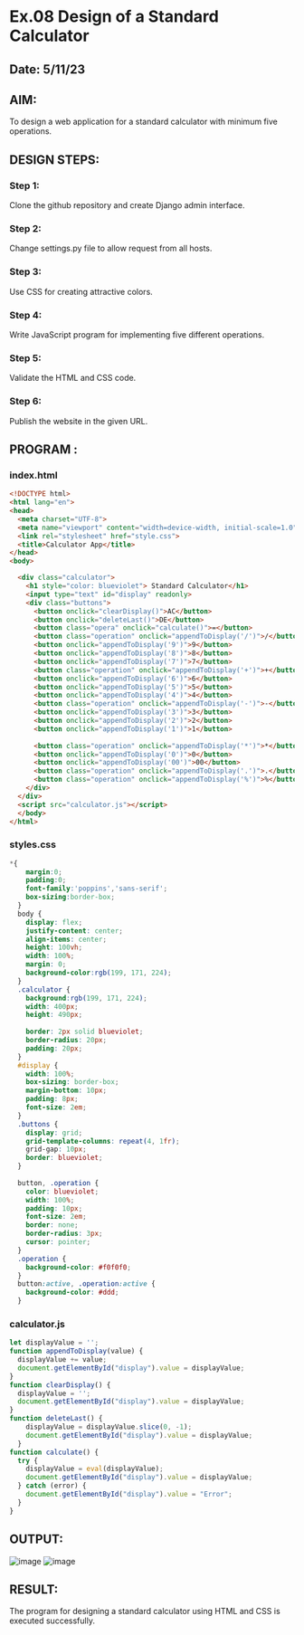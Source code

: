 # Ex.08 Design of a Standard Calculator
## Date: 5/11/23

## AIM:
To design a web application for a standard calculator with minimum five operations.

## DESIGN STEPS:

### Step 1:
Clone the github repository and create Django admin interface.

### Step 2:
Change settings.py file to allow request from all hosts.

### Step 3:
Use CSS for creating attractive colors.

### Step 4:
Write JavaScript program for implementing five different operations.

### Step 5:
Validate the HTML and CSS code.

### Step 6:
Publish the website in the given URL.

## PROGRAM :
### index.html
```html
<!DOCTYPE html>
<html lang="en">
<head>
  <meta charset="UTF-8">
  <meta name="viewport" content="width=device-width, initial-scale=1.0">
  <link rel="stylesheet" href="style.css">
  <title>Calculator App</title>
</head>
<body>

  <div class="calculator">
    <h1 style="color: blueviolet"> Standard Calculator</h1>
    <input type="text" id="display" readonly>
    <div class="buttons">
      <button onclick="clearDisplay()">AC</button>
      <button onclick="deleteLast()">DE</button>
      <button class="opera" onclick="calculate()">=</button>
      <button class="operation" onclick="appendToDisplay('/')">/</button>
      <button onclick="appendToDisplay('9')">9</button>
      <button onclick="appendToDisplay('8')">8</button>
      <button onclick="appendToDisplay('7')">7</button>
      <button class="operation" onclick="appendToDisplay('+')">+</button>
      <button onclick="appendToDisplay('6')">6</button>
      <button onclick="appendToDisplay('5')">5</button>
      <button onclick="appendToDisplay('4')">4</button>
      <button class="operation" onclick="appendToDisplay('-')">-</button>
      <button onclick="appendToDisplay('3')">3</button>
      <button onclick="appendToDisplay('2')">2</button>
      <button onclick="appendToDisplay('1')">1</button>
    
      <button class="operation" onclick="appendToDisplay('*')">*</button>
      <button onclick="appendToDisplay('0')">0</button>
      <button onclick="appendToDisplay('00')">00</button>
      <button class="operation" onclick="appendToDisplay('.')">.</button>
      <button class="operation" onclick="appendToDisplay('%')">%</button>   
    </div>
  </div>
  <script src="calculator.js"></script>
  </body>
</html>
```

### styles.css
```css
*{
    margin:0;
    padding:0;
    font-family:'poppins','sans-serif';
    box-sizing:border-box;
  }
  body {
    display: flex;
    justify-content: center;
    align-items: center;
    height: 100vh;
    width: 100%;
    margin: 0;
    background-color:rgb(199, 171, 224);
  }
  .calculator {
    background:rgb(199, 171, 224);
    width: 400px;
    height: 490px;
   
    border: 2px solid blueviolet;
    border-radius: 20px;
    padding: 20px;
  }
  #display {
    width: 100%;
    box-sizing: border-box;
    margin-bottom: 10px;
    padding: 8px;
    font-size: 2em;
  }
  .buttons {
    display: grid;
    grid-template-columns: repeat(4, 1fr);
    grid-gap: 10px;
    border: blueviolet;
  }
  
  button, .operation {
    color: blueviolet;
    width: 100%;
    padding: 10px;
    font-size: 2em;
    border: none;
    border-radius: 3px;
    cursor: pointer;
  }
  .operation {
    background-color: #f0f0f0;
  }
  button:active, .operation:active {
    background-color: #ddd;
  }
```
### calculator.js
```js
let displayValue = '';
function appendToDisplay(value) {
  displayValue += value;
  document.getElementById("display").value = displayValue;
}
function clearDisplay() {
  displayValue = '';
  document.getElementById("display").value = displayValue;
}
function deleteLast() {
    displayValue = displayValue.slice(0, -1);
    document.getElementById("display").value = displayValue;
  }
function calculate() {
  try {
    displayValue = eval(displayValue);
    document.getElementById("display").value = displayValue;
  } catch (error) {
    document.getElementById("display").value = "Error";
  }
}
```
## OUTPUT:
![image](https://github.com/Kirthi-Niharika/Calc/assets/114135005/79b0f300-042a-4e02-a439-43e9152e964e)
![image](https://github.com/Kirthi-Niharika/Calc/assets/114135005/935be9ca-138b-41c2-b75a-4b249787442a)
## RESULT:
The program for designing a standard calculator using HTML and CSS is executed successfully.

